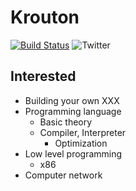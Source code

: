 # Krouton
[![Build Status](https://img.shields.io/badge/build-passing-brightgreen)](https://circleci.com/docs/) ![Twitter](https://img.shields.io/twitter/follow/Krout0n?label=follow&style=social) 

## Interested
- Building your own XXX
- Programming language
  - Basic theory
  - Compiler, Interpreter
    - Optimization
- Low level programming
  - x86
- Computer network
